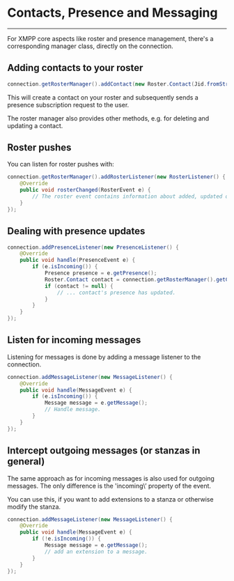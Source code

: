 # Contacts, Presence and Messaging
---

For XMPP core aspects like roster and presence management, there\'s a corresponding manager class, directly on the connection.

## Adding contacts to your roster

```java
connection.getRosterManager().addContact(new Roster.Contact(Jid.fromString("juliet@example.net"), "Juliet"), true, "Hi Juliet, please add me.");
```

This will create a contact on your roster and subsequently sends a presence subscription request to the user.

The roster manager also provides other methods, e.g. for deleting and updating a contact.

## Roster pushes

You can listen for roster pushes with:

```java
connection.getRosterManager().addRosterListener(new RosterListener() {
    @Override
    public void rosterChanged(RosterEvent e) {
        // The roster event contains information about added, updated or deleted contacts.
    }
});
```

## Dealing with presence updates


```java
connection.addPresenceListener(new PresenceListener() {
    @Override
    public void handle(PresenceEvent e) {
        if (e.isIncoming()) {
            Presence presence = e.getPresence();
            Roster.Contact contact = connection.getRosterManager().getContact(presence.getFrom());
            if (contact != null) {
                // ... contact's presence has updated.
            }
        }
    }
});
```

## Listen for incoming messages

Listening for messages is done by adding a message listener to the connection.

```java
connection.addMessageListener(new MessageListener() {
    @Override
    public void handle(MessageEvent e) {
        if (e.isIncoming()) {
            Message message = e.getMessage();
            // Handle message.
        }
    }
});
```

## Intercept outgoing messages (or stanzas in general)

The same approach as for incoming messages is also used for outgoing messages. The only difference is the \'incoming\’ property of the event.

You can use this, if you want to add extensions to a stanza or otherwise modify the stanza.

```java
connection.addMessageListener(new MessageListener() {
    @Override
    public void handle(MessageEvent e) {
        if (!e.isIncoming()) {
            Message message = e.getMessage();
            // add an extension to a message.
        }
    }
});
```
